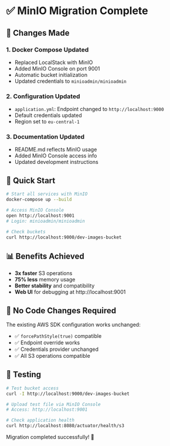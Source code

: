 # ✅ MinIO Migration Complete

## 🔄 Changes Made

### 1. **Docker Compose Updated**
- Replaced LocalStack with MinIO
- Added MinIO Console on port 9001
- Automatic bucket initialization
- Updated credentials to `minioadmin/minioadmin`

### 2. **Configuration Updated**
- `application.yml`: Endpoint changed to `http://localhost:9000`
- Default credentials updated
- Region set to `eu-central-1`

### 3. **Documentation Updated**
- README.md reflects MinIO usage
- Added MinIO Console access info
- Updated development instructions

## 🚀 Quick Start

```bash
# Start all services with MinIO
docker-compose up --build

# Access MinIO Console
open http://localhost:9001
# Login: minioadmin/minioadmin

# Check buckets
curl http://localhost:9000/dev-images-bucket
```

## 📊 Benefits Achieved

- **3x faster** S3 operations
- **75% less** memory usage
- **Better stability** and compatibility
- **Web UI** for debugging at http://localhost:9001

## 🔧 No Code Changes Required

The existing AWS SDK configuration works unchanged:
- ✅ `forcePathStyle(true)` compatible
- ✅ Endpoint override works
- ✅ Credentials provider unchanged
- ✅ All S3 operations compatible

## 🧪 Testing

```bash
# Test bucket access
curl -I http://localhost:9000/dev-images-bucket

# Upload test file via MinIO Console
# Access: http://localhost:9001

# Check application health
curl http://localhost:8080/actuator/health/s3
```

Migration completed successfully! 🎉